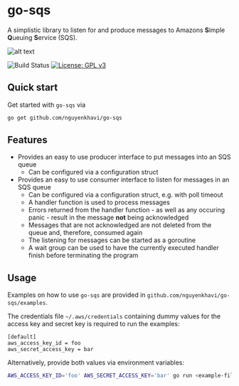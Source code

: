 # go-sqs

A simplistic library to listen for and produce messages to Amazons **S**imple **Q**ueuing **S**ervice (SQS).

![alt text](https://imgur.com/VbbjtZ7.png "Messaging Gopher")

![Build Status](https://travis-ci.com/engelmi/go-sqs.svg?branch=main)
[![License: GPL v3](https://img.shields.io/badge/License-GPLv3-blue.svg)](https://www.gnu.org/licenses/gpl-3.0)

## Quick start

Get started with `go-sqs` via

```bash
go get github.com/nguyenkhavi/go-sqs
```

## Features

- Provides an easy to use producer interface to put messages into an SQS queue
  - Can be configured via a configuration struct
- Provides an easy to use consumer interface to listen for messages in an SQS queue
  - Can be configured via a configuration struct, e.g. with poll timeout
  - A handler function is used to process messages
  - Errors returned from the handler function - as well as any occuring panic - result in the message **not** being acknowledged
  - Messages that are not acknowledged are not deleted from the queue and, therefore, consumed again
  - The listening for messages can be started as a goroutine
  - A wait group can be used to have the currently executed handler finish before terminating the program

## Usage

Examples on how to use `go-sqs` are provided in `github.com/nguyenkhavi/go-sqs/examples`.

The credentials file `~/.aws/credentials` containing dummy values for the access key and secret key is required to run the examples:

```
[default]
aws_access_key_id = foo
aws_secret_access_key = bar
```

Alternatively, provide both values via environment variables:

```bash
AWS_ACCESS_KEY_ID='foo' AWS_SECRET_ACCESS_KEY='bar' go run <example-file>.go
```
